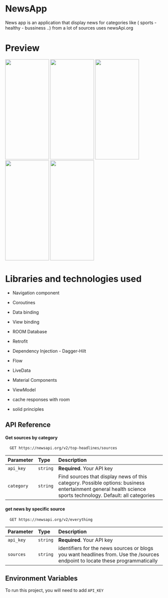 # NewsApp
News app is an application that display news for categories like ( sports - healthy - bussiness ..) from a lot of sources uses newsApi.org 

# Preview

<div>
<img src="https://user-images.githubusercontent.com/95850640/235009584-9fb19af6-c981-4be5-b34a-c459be5f53f0.jpg" width="140" height="320" >
<img src="https://user-images.githubusercontent.com/95850640/235008915-c8a33207-80de-4cea-bedf-4b8f1cdd4a16.jpg" width="140" height="320" >



<img src="https://user-images.githubusercontent.com/95850640/235009712-e578d06e-994f-4967-9d43-f3c4c9b50c80.jpg" width="140" height="320" >

<img src="https://user-images.githubusercontent.com/95850640/235009776-ba583129-cd83-4c94-8b60-e2ac3437c9cd.jpg" width="140" height="320" >

<img src="https://user-images.githubusercontent.com/95850640/235009868-7ca6507d-ab4a-4051-8c13-7bde6700fcf6.jpg" width="140" height="320" >


</div>



# Libraries and technologies used

- Navigation component 

- Coroutines 

- Data binding 

- View binding

- ROOM Database

- Retrofit

- Dependency Injection - Dagger-Hilt

- Flow 

- LiveData

- Material Components

- ViewModel

- cache responses with room 

- solid principles


## API Reference

#### Get sources by category

```http
  GET https://newsapi.org/v2/top-headlines/sources
```

| Parameter | Type     | Description                |
| :-------- | :------- | :------------------------- |
| `api_key` | `string` | **Required**. Your API key |
| `category`  | `string` | 	Find sources that display news of this category. Possible options: business entertainment general health science sports technology. Default: all categories|

#### get news by specific source 

```http
  GET https://newsapi.org/v2/everything
```

| Parameter | Type     | Description                |
| :-------- | :------- | :------------------------- |
| `api_key` | `string` | **Required**. Your API key |
| `sources`  | `string` | identifiers for the news sources or blogs you want headlines from. Use the /sources endpoint to locate these programmatically|





## Environment Variables

To run this project, you will need to add `API_KEY`
